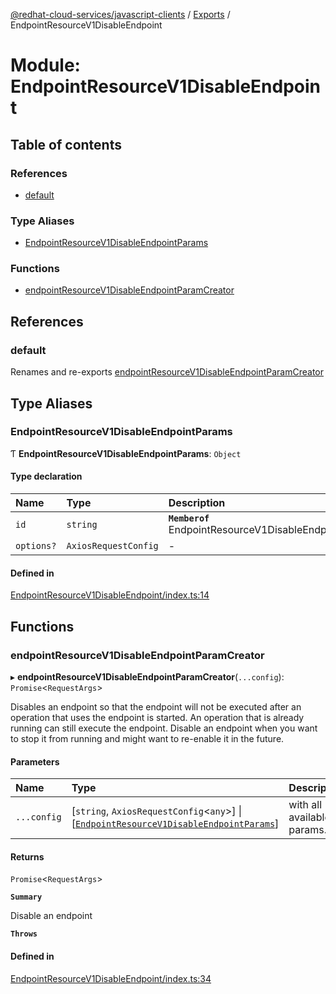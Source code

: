 [@redhat-cloud-services/javascript-clients](../README.md) / [Exports](../modules.md) / EndpointResourceV1DisableEndpoint

# Module: EndpointResourceV1DisableEndpoint

## Table of contents

### References

- [default](EndpointResourceV1DisableEndpoint.md#default)

### Type Aliases

- [EndpointResourceV1DisableEndpointParams](EndpointResourceV1DisableEndpoint.md#endpointresourcev1disableendpointparams)

### Functions

- [endpointResourceV1DisableEndpointParamCreator](EndpointResourceV1DisableEndpoint.md#endpointresourcev1disableendpointparamcreator)

## References

### default

Renames and re-exports [endpointResourceV1DisableEndpointParamCreator](EndpointResourceV1DisableEndpoint.md#endpointresourcev1disableendpointparamcreator)

## Type Aliases

### EndpointResourceV1DisableEndpointParams

Ƭ **EndpointResourceV1DisableEndpointParams**: `Object`

#### Type declaration

| Name | Type | Description |
| :------ | :------ | :------ |
| `id` | `string` | **`Memberof`** EndpointResourceV1DisableEndpointApi |
| `options?` | `AxiosRequestConfig` | - |

#### Defined in

[EndpointResourceV1DisableEndpoint/index.ts:14](https://github.com/RedHatInsights/javascript-clients/blob/main/packages/integrations/EndpointResourceV1DisableEndpoint/index.ts#L14)

## Functions

### endpointResourceV1DisableEndpointParamCreator

▸ **endpointResourceV1DisableEndpointParamCreator**(`...config`): `Promise`\<`RequestArgs`\>

Disables an endpoint so that the endpoint will not be executed after an operation that uses the endpoint is started. An operation that is already running can still execute the endpoint. Disable an endpoint when you want to stop it from running and might want to re-enable it in the future.

#### Parameters

| Name | Type | Description |
| :------ | :------ | :------ |
| `...config` | [`string`, `AxiosRequestConfig`\<`any`\>] \| [[`EndpointResourceV1DisableEndpointParams`](EndpointResourceV1DisableEndpoint.md#endpointresourcev1disableendpointparams)] | with all available params. |

#### Returns

`Promise`\<`RequestArgs`\>

**`Summary`**

Disable an endpoint

**`Throws`**

#### Defined in

[EndpointResourceV1DisableEndpoint/index.ts:34](https://github.com/RedHatInsights/javascript-clients/blob/main/packages/integrations/EndpointResourceV1DisableEndpoint/index.ts#L34)
